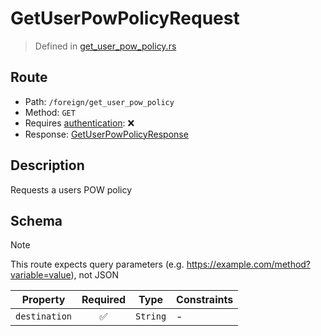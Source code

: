# GetUserPowPolicyRequest
> Defined in [get_user_pow_policy.rs](../../../../../interface/src/interface/routes/foreign/get_user_pow_policy.rs)

## Route
- Path: `/foreign/get_user_pow_policy`
- Method: `GET`
- Requires [authentication](../../../../Flows/Authentication%20Flow.md): ❌
- Response: [GetUserPowPolicyResponse](GetUserPowPolicyResponse.md)

## Description
Requests a users POW policy

## Schema
> [!NOTE]
> This route expects query parameters (e.g. https://example.com/method?variable=value), not JSON

| Property | Required | Type | Constraints |
| --- | :---: | --- | --- |
| `destination` | ✅ | `String` |  -  |



